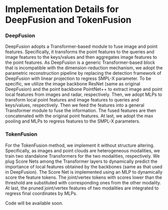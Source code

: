 # Implementation Details for DeepFusion and TokenFusion

### DeepFusion

DeepFusion adopts a Transformer-based module to fuse image and point features. Specifically, it transforms the point features to the queries and image features to the keys/values and then aggregates image features to the point features. As DeepFusion is a generic Transformer-based block that is incompatible with the dimension-reduction mechanism, we adopt the parametric reconstruction pipeline by replacing the detection framework of DeepFusion with linear projection to regress SMPL-X parameter. To be specific, we utilize the image backbone ResNet (same as original DeepFusion) and the point backbone PointNet++ to extract image and point local features from images and radar, respectively. Then, we adopt MLPs to transform local point features and image features to queries and keys/values, respectively. Then we feed the features into a general Transformer module to fuse the information. The fused features are then concatenated with the original point features. At last, we adopt the max pooling and MLPs to regress features to the SMPL-X parameters.

### TokenFusion

For the TokenFusion method, we implement it without structure altering. Specifically, as images and point clouds are heterogeneous modalities, we train two standalone Transformers for the two modalities, respectively. We plug Score Nets among the Transformer layers to dynamically predict the importance of local features obtained by the backbones (same as that used in DeepFusion). The Score Net is implemented using an MLP to dynamically score the feature tokens. The joint/vertex tokens with scores lower than the threshold are substituted with corresponding ones from the other modality. At last, the pruned joint/vertex features of two modalities are integrated to regress final coordinates by MLPs.

Code will be available soon.
